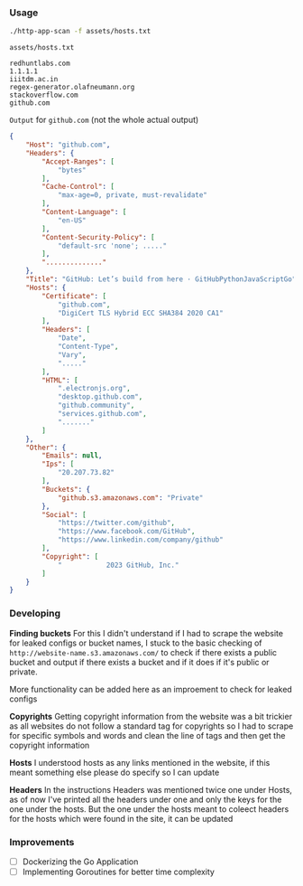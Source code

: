 ### Usage

```bash
./http-app-scan -f assets/hosts.txt
```

```
assets/hosts.txt

redhuntlabs.com
1.1.1.1
iiitdm.ac.in
regex-generator.olafneumann.org
stackoverflow.com
github.com
```

`Output` for `github.com`  (not the whole actual output)
```json
{
    "Host": "github.com",
    "Headers": {
        "Accept-Ranges": [
            "bytes"
        ],
        "Cache-Control": [
            "max-age=0, private, must-revalidate"
        ],
        "Content-Language": [
            "en-US"
        ],
        "Content-Security-Policy": [
            "default-src 'none'; ....."
        ],
		".............."
    },
    "Title": "GitHub: Let’s build from here · GitHubPythonJavaScriptGo",
    "Hosts": {
        "Certificate": [
            "github.com",
            "DigiCert TLS Hybrid ECC SHA384 2020 CA1"
        ],
        "Headers": [
            "Date",
            "Content-Type",
            "Vary",
            "....."
        ],
        "HTML": [
            ".electronjs.org",
            "desktop.github.com",
            "github.community",
            "services.github.com",
            "......."
        ]
    },
    "Other": {
        "Emails": null,
        "Ips": [
            "20.207.73.82"
        ],
        "Buckets": {
            "github.s3.amazonaws.com": "Private"
        },
        "Social": [
            "https://twitter.com/github",
            "https://www.facebook.com/GitHub",
            "https://www.linkedin.com/company/github"
        ],
        "Copyright": [
            "           2023 GitHub, Inc."
        ]
    }
}
```

### Developing

**Finding buckets**
For this I didn't understand if I had to scrape the website for leaked configs or bucket names, I stuck to the basic checking of `http://website-name.s3.amazonaws.com/` to check if there exists a public bucket and output if there exists a bucket and if it does if it's public or private.

More functionality can be added here as an improement to check for leaked configs

**Copyrights**
Getting copyright information from the website was a bit trickier as all websites do not follow a standard tag for copyrights so I had to scrape for specific symbols and words and clean the line of tags and then get the copyright information

**Hosts**
I understood hosts as any links mentioned in the website, if this meant something else please do specify so I can update 

**Headers**
In the instructions Headers was mentioned twice one under Hosts, as of now I've printed all the headers under one and only the keys for the one under the hosts. But the one under the hosts meant to coleect headers for the hosts which were found in the site, it can be updated

### Improvements
- [ ] Dockerizing the Go Application
- [ ] Implementing Goroutines for better time complexity